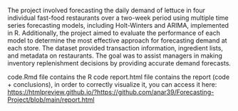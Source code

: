 The project involved forecasting the daily demand of lettuce in four individual fast-food restaurants over a two-week period using multiple time series forecasting models, including Holt-Winters and ARIMA, implemented in R. Additionally, the project aimed to evaluate the performance of each model to determine the most effective approach for forecasting demand at each store. The dataset provided transaction information, ingredient lists, and metadata on restaurants. The goal was to assist managers in making inventory replenishment decisions by providing accurate demand forecasts.

code.Rmd file contains the R code
report.html file contains the report (code + conclusions), in order to correctly visualize it, you can access it here: https://htmlpreview.github.io/?https://github.com/anar39/Forecasting-Project/blob/main/report.html
